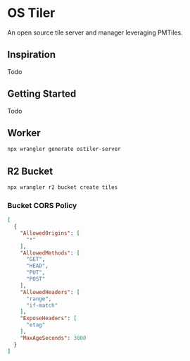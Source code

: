 # OS Tiler

An open source tile server and manager leveraging PMTiles.

## Inspiration

Todo

## Getting Started

Todo

## Worker
```bash
npx wrangler generate ostiler-server
```

## R2 Bucket
```bash
npx wrangler r2 bucket create tiles
```

### Bucket CORS Policy
```json
[
  {
    "AllowedOrigins": [
      "*"
    ],
    "AllowedMethods": [
      "GET",
      "HEAD",
      "PUT",
      "POST"
    ],
    "AllowedHeaders": [
      "range",
      "if-match"
    ],
    "ExposeHeaders": [
      "etag"
    ],
    "MaxAgeSeconds": 3000
  }
]
```
